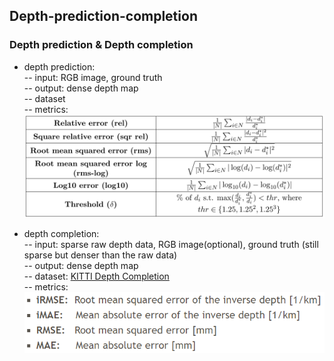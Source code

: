 ## Depth-prediction-completion

### Depth prediction & Depth completion
* depth prediction:   
-- input: RGB image, ground truth  
-- output: dense depth map  
-- dataset  
-- metrics:   
![metrics](data/metric.png)


* depth completion:  
-- input: sparse raw depth data, RGB image(optional), ground truth (still sparse but denser than the raw data)  
-- output: dense depth map  
-- dataset: [KITTI Depth Completion](http://www.cvlibs.net/datasets/kitti/eval_depth.php?benchmark=depth_completion)  
-- metrics:   
![metrics2](data/metric2.png)


